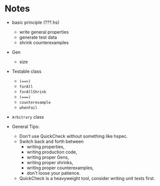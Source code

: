 
# Notes

- basic principle (???.hs)
  - write general properties
  - generate test data
  - shrink counterexamples
- Gen
  - size
- Testable class
  - `(==>)`
  - `forAll`
  - `forAllShrink`
  - `(===)`
  - `counterexample`
  - `whenFail`
- `Arbitrary` class

- General Tips:
  - Don't use QuickCheck without something like hspec.
  - Switch back and forth between
    - writing properties,
    - writing production code,
    - writing proper Gens,
    - writing proper shrinks,
    - writing proper counterexamples,
    - don't loose your patience.
  - QuickCheck is a heavyweight tool, consider writing unit tests first.
